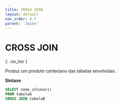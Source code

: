 ```yaml
---
title: CROSS JOIN 
layout: default
nav_order: 4.7
parent: 'Joins'
---
```




# CROSS JOIN 
{: .no_toc }


Produz um produto cartesiano das tabelas envolvidas. 

**Sintaxe**

```sql
SELECT nome_coluna(s)
FROM tabelaA
CROSS JOIN tabelaB
```

<br>